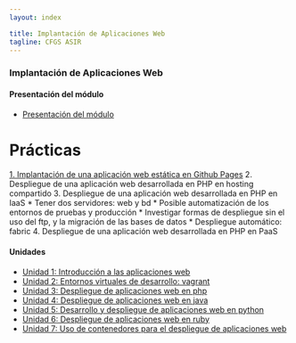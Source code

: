 ```yaml
---
layout: index

title: Implantación de Aplicaciones Web
tagline: CFGS ASIR
---
```


### Implantación de Aplicaciones Web

#### Presentación del módulo

* [Presentación del módulo](presentacion)


# Prácticas

[1. Implantación de una aplicación web estática en Github Pages](estatica)
2. Despliegue de una aplicación web desarrollada en PHP en hosting compartido
3. Despliegue de una aplicación web desarrollada en PHP en IaaS
	* Tener dos servidores: web y bd
	* Posible automatización de los entornos de pruebas y producción
	* Investigar formas de despliegue sin el uso del ftp, y la migración de las bases de datos
	* Despliegue automático: fabric
4. Despliegue de una aplicación web desarrollada en PHP en PaaS

#### Unidades

* [Unidad 1: Introducción a las aplicaciones web](introduccion)
* [Unidad 2: Entornos virtuales de desarrollo: vagrant](vagrant)
* [Unidad 3: Despliegue de aplicaciones web en php](PHP)
* [Unidad 4: Despliegue de aplicaciones web en java]()
* [Unidad 5: Desarrollo y despliegue de aplicaciones web en python]()
* [Unidad 6: Despliegue de aplicaciones web en ruby]()
* [Unidad 7: Uso de contenedores para el despliegue de aplicaciones web]()
